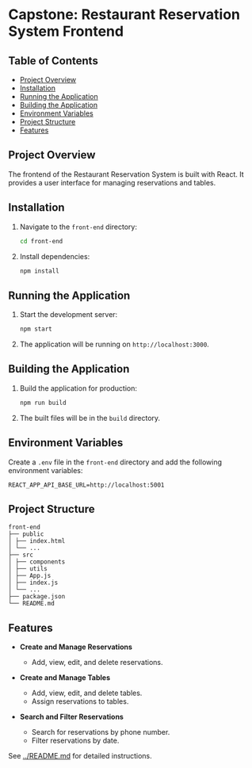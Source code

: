 # Capstone: Restaurant Reservation System Frontend


## Table of Contents
- [Project Overview](#project-overview)
- [Installation](#installation)
- [Running the Application](#running-the-application)
- [Building the Application](#building-the-application)
- [Environment Variables](#environment-variables)
- [Project Structure](#project-structure)
- [Features](#features)

## Project Overview
The frontend of the Restaurant Reservation System is built with React. It provides a user interface for managing reservations and tables.

## Installation

1. Navigate to the `front-end` directory:
    ```sh
    cd front-end
    ```

2. Install dependencies:
    ```sh
    npm install
    ```

## Running the Application

1. Start the development server:
    ```sh
    npm start
    ```

2. The application will be running on `http://localhost:3000`.

## Building the Application

1. Build the application for production:
    ```sh
    npm run build
    ```

2. The built files will be in the `build` directory.

## Environment Variables

Create a `.env` file in the `front-end` directory and add the following environment variables:

    
    REACT_APP_API_BASE_URL=http://localhost:5001
    
     
   
      
## Project Structure

```
front-end
├── public
│ ├── index.html
│ └── ...
├── src
│ ├── components
│ ├── utils
│ ├── App.js
│ ├── index.js
│ └── ...
├── package.json
└── README.md
```

## Features

- **Create and Manage Reservations**
  - Add, view, edit, and delete reservations.
  
- **Create and Manage Tables**
  - Add, view, edit, and delete tables.
  - Assign reservations to tables.

- **Search and Filter Reservations**
  - Search for reservations by phone number.
  - Filter reservations by date.

 
See [../README.md](../README.md) for detailed instructions.

